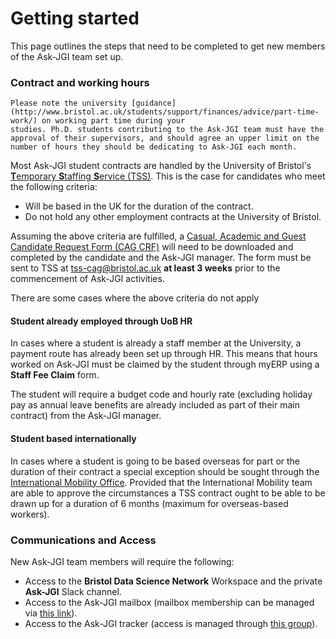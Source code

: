 # Getting started


This page outlines the steps that need to be completed to get new
members of the Ask-JGI team set up.


### Contract and working hours

```{important}
Please note the university [guidance](http://www.bristol.ac.uk/students/support/finances/advice/part-time-work/) on working part time during your
studies. Ph.D. students contributing to the Ask-JGI team must have the
approval of their supervisors, and should agree an upper limit on the
number of hours they should be dedicating to Ask-JGI each month.
```

Most Ask-JGI student contracts are handled by the University of
Bristol's [**T**emporary **S**taffing **S**ervice
(TSS)](https://www.bristol.ac.uk/temporary-staffing/). 
This is the case for candidates who meet the following criteria:
- Will be based in the UK for the duration of the contract.
- Do not hold any other employment contracts at the University of
  Bristol.
  
Assuming the above criteria are fulfilled, a [Casual,
Academic and Guest Candidate Request Form (CAG CRF)](https://www.bristol.ac.uk/temporary-staffing/cag/forms-and-guidance/) will need to be
downloaded and completed by the candidate and the Ask-JGI manager. The form must
be sent to TSS at tss-cag@bristol.ac.uk **at least 3 weeks** prior to
the commencement of Ask-JGI activities.


There are some cases where the above criteria do not apply
#### Student already employed through UoB HR

In cases where a student is already a staff member at the University,
a payment route has already been set up through HR. This means that
hours worked on Ask-JGI must be claimed by the student through myERP
using a **Staff Fee Claim** form.

The student will require a budget code and hourly rate (excluding
holiday pay as annual leave benefits are already included as part of
their main contract) from the Ask-JGI manager.

#### Student based internationally

In cases where a student is going to be based overseas for part or the
duration of their contract a special exception should be sought
through the [International Mobility
Office](http://www.bristol.ac.uk/hr/policies/international-mobility/). 
Provided that the International Mobility team are able to approve the
circumstances a TSS contract ought to be able to be drawn up for a
duration of 6 months (maximum for overseas-based workers).

### Communications and Access

New Ask-JGI team members will require the following:
- Access to the **Bristol Data Science Network** Workspace and the
  private **Ask-JGI** Slack channel.
- Access to the Ask-JGI mailbox (mailbox membership can be managed via
  [this link](https://www.bristol.ac.uk/it-services/applications/shared-mailboxes/sharedmailbox/MDAwNDk4NTY*)).
- Access to the Ask-JGI tracker (access is managed through [this group](https://uob.sharepoint.com/teams/grp-jeangoldinginstituteteam/_layouts/15/people.aspx?MembershipGroupId=1001)).



